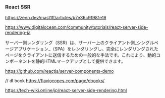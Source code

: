 ### React SSR
https://zenn.dev/mast1ff/articles/b7e36c9f981e19

https://www.digitalocean.com/community/tutorials/react-server-side-rendering-ja

サーバー側レンダリング（SSR）は、サーバー上のクライアント側_シングルページアプリケーション_（SPA）をレンダリングし、完全にレンダリングされたページをクライアントに送信するための一般的な手法です。これにより、動的コンポーネントを静的HTMLマークアップとして提供できます。

https://github.com/reactjs/server-components-demo

// dl book
https://flaviocopes.com/page/ebooks/


https://tech-wiki.online/jp/react-server-side-rendering.html
